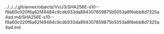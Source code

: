 ../../../.git/annex/objects/Vv/J3/SHA256E-s10--f9a60c020f6a62f49484c9cdb933da894307859875b5053a8f6ebb8d7325a4ad.md/SHA256E-s10--f9a60c020f6a62f49484c9cdb933da894307859875b5053a8f6ebb8d7325a4ad.md